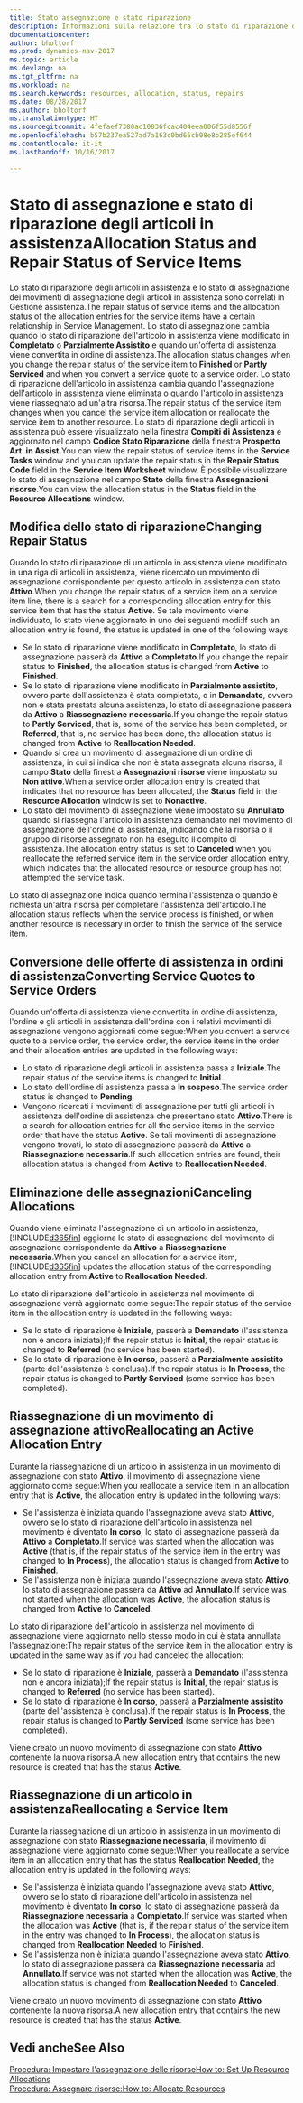 ```yaml
---
title: Stato assegnazione e stato riparazione
description: Informazioni sulla relazione tra lo stato di riparazione degli articoli in assistenza e lo stato di assegnazione dei relativi movimenti.
documentationcenter: 
author: bholtorf
ms.prod: dynamics-nav-2017
ms.topic: article
ms.devlang: na
ms.tgt_pltfrm: na
ms.workload: na
ms.search.keywords: resources, allocation, status, repairs
ms.date: 08/28/2017
ms.author: bholtorf
ms.translationtype: HT
ms.sourcegitcommit: 4fefaef7380ac10836fcac404eea006f55d8556f
ms.openlocfilehash: b57b237ea527ad7a163c0bd65cb08e8b285ef644
ms.contentlocale: it-it
ms.lasthandoff: 10/16/2017

---
```

# <a name="allocation-status-and-repair-status-of-service-items"></a><span data-ttu-id="2de3b-103">Stato di assegnazione e stato di riparazione degli articoli in assistenza</span><span class="sxs-lookup"><span data-stu-id="2de3b-103">Allocation Status and Repair Status of Service Items</span></span>
<span data-ttu-id="2de3b-104">Lo stato di riparazione degli articoli in assistenza e lo stato di assegnazione dei movimenti di assegnazione degli articoli in assistenza sono correlati in Gestione assistenza.</span><span class="sxs-lookup"><span data-stu-id="2de3b-104">The repair status of service items and the allocation status of the allocation entries for the service items have a certain relationship in Service Management.</span></span> <span data-ttu-id="2de3b-105">Lo stato di assegnazione cambia quando lo stato di riparazione dell'articolo in assistenza viene modificato in **Completato** o **Parzialmente Assistito** e quando un'offerta di assistenza viene convertita in ordine di assistenza.</span><span class="sxs-lookup"><span data-stu-id="2de3b-105">The allocation status changes when you change the repair status of the service item to **Finished** or **Partly Serviced** and when you convert a service quote to a service order.</span></span> <span data-ttu-id="2de3b-106">Lo stato di riparazione dell'articolo in assistenza cambia quando l'assegnazione dell'articolo in assistenza viene eliminata o quando l'articolo in assistenza viene riassegnato ad un'altra risorsa.</span><span class="sxs-lookup"><span data-stu-id="2de3b-106">The repair status of the service item changes when you cancel the service item allocation or reallocate the service item to another resource.</span></span> <span data-ttu-id="2de3b-107">Lo stato di riparazione degli articoli in assistenza può essere visualizzato nella finestra **Compiti di Assistenza** e aggiornato nel campo **Codice Stato Riparazione** della finestra **Prospetto Art. in Assist.**</span><span class="sxs-lookup"><span data-stu-id="2de3b-107">You can view the repair status of service items in the **Service Tasks** window and you can update the repair status in the **Repair Status Code** field in the **Service Item Worksheet** window.</span></span> <span data-ttu-id="2de3b-108">È possibile visualizzare lo stato di assegnazione nel campo **Stato** della finestra **Assegnazioni risorse**.</span><span class="sxs-lookup"><span data-stu-id="2de3b-108">You can view the allocation status in the **Status** field in the **Resource Allocations** window.</span></span>  
  
## <a name="changing-repair-status"></a><span data-ttu-id="2de3b-109">Modifica dello stato di riparazione</span><span class="sxs-lookup"><span data-stu-id="2de3b-109">Changing Repair Status</span></span>  
<span data-ttu-id="2de3b-110">Quando lo stato di riparazione di un articolo in assistenza viene modificato in una riga di articoli in assistenza, viene ricercato un movimento di assegnazione corrispondente per questo articolo in assistenza con stato **Attivo**.</span><span class="sxs-lookup"><span data-stu-id="2de3b-110">When you change the repair status of a service item on a service item line, there is a search for a corresponding allocation entry for this service item that has the status **Active**.</span></span> <span data-ttu-id="2de3b-111">Se tale movimento viene individuato, lo stato viene aggiornato in uno dei seguenti modi:</span><span class="sxs-lookup"><span data-stu-id="2de3b-111">If such an allocation entry is found, the status is updated in one of the following ways:</span></span>  
  
* <span data-ttu-id="2de3b-112">Se lo stato di riparazione viene modificato in **Completato**, lo stato di assegnazione passerà da **Attivo** a **Completato**.</span><span class="sxs-lookup"><span data-stu-id="2de3b-112">If you change the repair status to **Finished**, the allocation status is changed from **Active** to **Finished**.</span></span>  
* <span data-ttu-id="2de3b-113">Se lo stato di riparazione viene modificato in **Parzialmente assistito**, ovvero parte dell'assistenza è stata completata, o in **Demandato**, ovvero non è stata prestata alcuna assistenza, lo stato di assegnazione passerà da **Attivo** a **Riassegnazione necessaria**.</span><span class="sxs-lookup"><span data-stu-id="2de3b-113">If you change the repair status to **Partly Serviced**, that is, some of the service has been completed, or **Referred**, that is, no service has been done, the allocation status is changed from **Active** to **Reallocation Needed**.</span></span>  
* <span data-ttu-id="2de3b-114">Quando si crea un movimento di assegnazione di un ordine di assistenza, in cui si indica che non è stata assegnata alcuna risorsa, il campo **Stato** della finestra **Assegnazioni risorse** viene impostato su **Non attivo**.</span><span class="sxs-lookup"><span data-stu-id="2de3b-114">When a service order allocation entry is created that indicates that no resource has been allocated, the **Status** field in the **Resource Allocation** window is set to **Nonactive**.</span></span>  
* <span data-ttu-id="2de3b-115">Lo stato del movimento di assegnazione viene impostato su **Annullato** quando si riassegna l'articolo in assistenza demandato nel movimento di assegnazione dell'ordine di assistenza, indicando che la risorsa o il gruppo di risorse assegnato non ha eseguito il compito di assistenza.</span><span class="sxs-lookup"><span data-stu-id="2de3b-115">The allocation entry status is set to **Canceled** when you reallocate the referred service item in the service order allocation entry, which indicates that the allocated resource or resource group has not attempted the service task.</span></span>  
  
<span data-ttu-id="2de3b-116">Lo stato di assegnazione indica quando termina l'assistenza o quando è richiesta un'altra risorsa per completare l'assistenza dell'articolo.</span><span class="sxs-lookup"><span data-stu-id="2de3b-116">The allocation status reflects when the service process is finished, or when another resource is necessary in order to finish the service of the service item.</span></span>  
  
## <a name="converting-service-quotes-to-service-orders"></a><span data-ttu-id="2de3b-117">Conversione delle offerte di assistenza in ordini di assistenza</span><span class="sxs-lookup"><span data-stu-id="2de3b-117">Converting Service Quotes to Service Orders</span></span>  
<span data-ttu-id="2de3b-118">Quando un'offerta di assistenza viene convertita in ordine di assistenza, l'ordine e gli articoli in assistenza dell'ordine con i relativi movimenti di assegnazione vengono aggiornati come segue:</span><span class="sxs-lookup"><span data-stu-id="2de3b-118">When you convert a service quote to a service order, the service order, the service items in the order and their allocation entries are updated in the following ways:</span></span>  
  
* <span data-ttu-id="2de3b-119">Lo stato di riparazione degli articoli in assistenza passa a **Iniziale**.</span><span class="sxs-lookup"><span data-stu-id="2de3b-119">The repair status of the service items is changed to **Initial**.</span></span>  
* <span data-ttu-id="2de3b-120">Lo stato dell'ordine di assistenza passa a **In sospeso**.</span><span class="sxs-lookup"><span data-stu-id="2de3b-120">The service order status is changed to **Pending**.</span></span>  
* <span data-ttu-id="2de3b-121">Vengono ricercati i movimenti di assegnazione per tutti gli articoli in assistenza dell'ordine di assistenza che presentano stato **Attivo**.</span><span class="sxs-lookup"><span data-stu-id="2de3b-121">There is a search for allocation entries for all the service items in the service order that have the status **Active**.</span></span> <span data-ttu-id="2de3b-122">Se tali movimenti di assegnazione vengono trovati, lo stato di assegnazione passerà da **Attivo** a **Riassegnazione necessaria**.</span><span class="sxs-lookup"><span data-stu-id="2de3b-122">If such allocation entries are found, their allocation status is changed from **Active** to **Reallocation Needed**.</span></span>  
  
## <a name="canceling-allocations"></a><span data-ttu-id="2de3b-123">Eliminazione delle assegnazioni</span><span class="sxs-lookup"><span data-stu-id="2de3b-123">Canceling Allocations</span></span>  
<span data-ttu-id="2de3b-124">Quando viene eliminata l'assegnazione di un articolo in assistenza, [!INCLUDE[d365fin](includes/d365fin_md.md)] aggiorna lo stato di assegnazione del movimento di assegnazione corrispondente da **Attivo** a **Riassegnazione necessaria**.</span><span class="sxs-lookup"><span data-stu-id="2de3b-124">When you cancel an allocation for a service item, [!INCLUDE[d365fin](includes/d365fin_md.md)] updates the allocation status of the corresponding allocation entry from **Active** to **Reallocation Needed**.</span></span>

<span data-ttu-id="2de3b-125">Lo stato di riparazione dell'articolo in assistenza nel movimento di assegnazione verrà aggiornato come segue:</span><span class="sxs-lookup"><span data-stu-id="2de3b-125">The repair status of the service item in the allocation entry is updated in the following ways:</span></span>  
  
* <span data-ttu-id="2de3b-126">Se lo stato di riparazione è **Iniziale**, passerà a **Demandato** (l'assistenza non è ancora iniziata);</span><span class="sxs-lookup"><span data-stu-id="2de3b-126">If the repair status is **Initial**, the repair status is changed to **Referred** (no service has been started).</span></span>  
* <span data-ttu-id="2de3b-127">Se lo stato di riparazione è **In corso**, passerà a **Parzialmente assistito** (parte dell'assistenza è conclusa).</span><span class="sxs-lookup"><span data-stu-id="2de3b-127">If the repair status is **In Process**, the repair status is changed to **Partly Serviced** (some service has been completed).</span></span>  
  
## <a name="reallocating-an-active-allocation-entry"></a><span data-ttu-id="2de3b-128">Riassegnazione di un movimento di assegnazione attivo</span><span class="sxs-lookup"><span data-stu-id="2de3b-128">Reallocating an Active Allocation Entry</span></span>  
<span data-ttu-id="2de3b-129">Durante la riassegnazione di un articolo in assistenza in un movimento di assegnazione con stato **Attivo**, il movimento di assegnazione viene aggiornato come segue:</span><span class="sxs-lookup"><span data-stu-id="2de3b-129">When you reallocate a service item in an allocation entry that is **Active**, the allocation entry is updated in the following ways:</span></span>  
  
* <span data-ttu-id="2de3b-130">Se l'assistenza è iniziata quando l'assegnazione aveva stato **Attivo**, ovvero se lo stato di riparazione dell'articolo in assistenza nel movimento è diventato **In corso**, lo stato di assegnazione passerà da **Attivo** a **Completato**.</span><span class="sxs-lookup"><span data-stu-id="2de3b-130">If service was started when the allocation was **Active** (that is, if the repair status of the service item in the entry was changed to **In Process**), the allocation status is changed from **Active** to **Finished**.</span></span>  
* <span data-ttu-id="2de3b-131">Se l'assistenza non è iniziata quando l'assegnazione aveva stato **Attivo**, lo stato di assegnazione passerà da **Attivo** ad **Annullato**.</span><span class="sxs-lookup"><span data-stu-id="2de3b-131">If service was not started when the allocation was **Active**, the allocation status is changed from **Active** to **Canceled**.</span></span>  
  
<span data-ttu-id="2de3b-132">Lo stato di riparazione dell'articolo in assistenza nel movimento di assegnazione viene aggiornato nello stesso modo in cui è stata annullata l'assegnazione:</span><span class="sxs-lookup"><span data-stu-id="2de3b-132">The repair status of the service item in the allocation entry is updated in the same way as if you had canceled the allocation:</span></span>  
  
* <span data-ttu-id="2de3b-133">Se lo stato di riparazione è **Iniziale**, passerà a **Demandato** (l'assistenza non è ancora iniziata);</span><span class="sxs-lookup"><span data-stu-id="2de3b-133">If the repair status is **Initial**, the repair status is changed to **Referred** (no service has been started).</span></span>  
* <span data-ttu-id="2de3b-134">Se lo stato di riparazione è **In corso**, passerà a **Parzialmente assistito** (parte dell'assistenza è conclusa).</span><span class="sxs-lookup"><span data-stu-id="2de3b-134">If the repair status is **In Process**, the repair status is changed to **Partly Serviced** (some service has been completed).</span></span>  
  
<span data-ttu-id="2de3b-135">Viene creato un nuovo movimento di assegnazione con stato **Attivo** contenente la nuova risorsa.</span><span class="sxs-lookup"><span data-stu-id="2de3b-135">A new allocation entry that contains the new resource is created that has the status **Active**.</span></span>  
  
## <a name="reallocating-a-service-item"></a><span data-ttu-id="2de3b-136">Riassegnazione di un articolo in assistenza</span><span class="sxs-lookup"><span data-stu-id="2de3b-136">Reallocating a Service Item</span></span>  
<span data-ttu-id="2de3b-137">Durante la riassegnazione di un articolo in assistenza in un movimento di assegnazione con stato **Riassegnazione necessaria**, il movimento di assegnazione viene aggiornato come segue:</span><span class="sxs-lookup"><span data-stu-id="2de3b-137">When you reallocate a service item in an allocation entry that has the status **Reallocation Needed**, the allocation entry is updated in the following ways:</span></span>  
  
* <span data-ttu-id="2de3b-138">Se l'assistenza è iniziata quando l'assegnazione aveva stato **Attivo**, ovvero se lo stato di riparazione dell'articolo in assistenza nel movimento è diventato **In corso**, lo stato di assegnazione passerà da **Riassegnazione necessaria** a **Completato**.</span><span class="sxs-lookup"><span data-stu-id="2de3b-138">If service was started when the allocation was **Active** (that is, if the repair status of the service item in the entry was changed to **In Process**), the allocation status is changed from **Reallocation Needed** to **Finished**.</span></span>  
* <span data-ttu-id="2de3b-139">Se l'assistenza non è iniziata quando l'assegnazione aveva stato **Attivo**, lo stato di assegnazione passerà da **Riassegnazione necessaria** ad **Annullato**.</span><span class="sxs-lookup"><span data-stu-id="2de3b-139">If service was not started when the allocation was **Active**, the allocation status is changed from **Reallocation Needed** to **Canceled**.</span></span>  
  
<span data-ttu-id="2de3b-140">Viene creato un nuovo movimento di assegnazione con stato **Attivo** contenente la nuova risorsa.</span><span class="sxs-lookup"><span data-stu-id="2de3b-140">A new allocation entry that contains the new resource is created that has the status **Active**.</span></span>  
  
## <a name="see-also"></a><span data-ttu-id="2de3b-141">Vedi anche</span><span class="sxs-lookup"><span data-stu-id="2de3b-141">See Also</span></span>  
[<span data-ttu-id="2de3b-142">Procedura: Impostare l'assegnazione delle risorse</span><span class="sxs-lookup"><span data-stu-id="2de3b-142">How to: Set Up Resource Allocations</span></span>](service-how-setup-resource-allocation.md)  
[<span data-ttu-id="2de3b-143">Procedura: Assegnare risorse:</span><span class="sxs-lookup"><span data-stu-id="2de3b-143">How to: Allocate Resources</span></span>](service-how-to-allocate-resources.md)  



